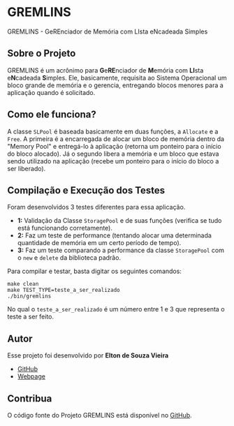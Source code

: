 # GREMLINS
GREMLINS - GeREnciador de Memória com LIsta eNcadeada Simples

## Sobre o Projeto
GREMLINS é um acrônimo para **G**e**RE**nciador de **M**emória com **LI**sta e**N**cadeada **S**imples.
Ele, basicamente, requisita ao Sistema Operacional um bloco grande de memória e o gerencia, entregando blocos menores para a aplicação quando é solicitado.

## Como ele funciona?
A classe `SLPool` é baseada basicamente em duas funções, a `Allocate` e a `Free`. A primeira é a encarregada de alocar um bloco de memória dentro da "Memory Pool" e entregá-lo à aplicação (retorna um ponteiro para o início do bloco alocado). Já o segundo libera a memória e um bloco que estava sendo utilizado na aplicação (recebe um ponteiro para o início do bloco a ser liberado).

## Compilação e Execução dos Testes
Foram desenvolvidos 3 testes diferentes para essa aplicação.

 - **1:** Validação da Classe `StoragePool` e de suas funções (verifica se tudo está funcionando corretamente).
 - **2:** Faz um teste de performance (tentando alocar uma determinada quantidade de memória em um certo período de tempo).
 - **3:** Faz um teste comparando a performance da classe `StoragePool` com o `new` e `delete` da biblioteca padrão.

Para compilar e testar, basta digitar os seguintes comandos:
```shell
make clean
make TEST_TYPE=teste_a_ser_realizado
./bin/gremlins
```

No qual o `teste_a_ser_realizado` é um número entre 1 e 3 que representa o teste a ser feito.

## Autor
Esse projeto foi desenvolvido por **Elton de Souza Vieira**
 - [GitHub](https://github.com/eltonvs)
 - [Webpage](http://www.eltonviana.com)

## Contribua
O código fonte do Projeto GREMLINS está disponível no [GitHub](https://github.com/eltonvs/GREMLINS).
